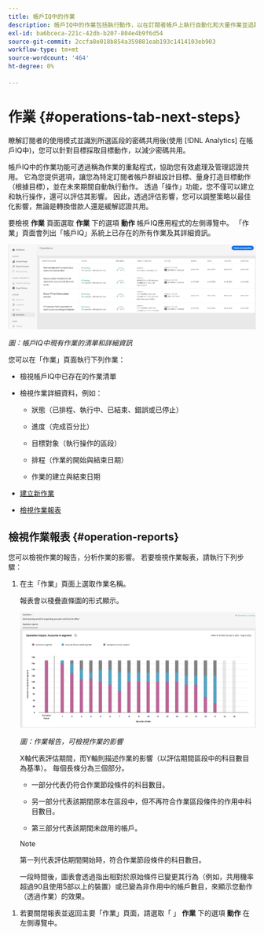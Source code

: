 ```yaml
---
title: 帳戶IQ中的作業
description: 帳戶IQ中的作業包括執行動作，以在訂閱者帳戶上執行自動化和大量作業並追蹤其效果。
exl-id: ba6bceca-221c-42db-b207-804e4b9f6d54
source-git-commit: 2ccfa8e018b854a359881eab193c1414103eb903
workflow-type: tm+mt
source-wordcount: '464'
ht-degree: 0%

---
```


# 作業 {#operations-tab-next-steps}

瞭解訂閱者的使用模式並識別所選區段的密碼共用後(使用 [!DNL Analytics] 在帳戶IQ中)，您可以針對目標採取目標動作，以減少密碼共用。

帳戶IQ中的作業功能可透過稱為作業的重點程式，協助您有效處理及管理認證共用。 它為您提供選項，讓您為特定訂閱者帳戶群組設計目標、量身打造目標動作（根據目標），並在未來期間自動執行動作。 透過「操作」功能，您不僅可以建立和執行操作，還可以評估其影響。 因此，透過評估影響，您可以調整策略以最佳化影響，無論是轉換借款人還是緩解認證共用。

要檢視 **作業** 頁面選取 **作業** 下的選項 **動作** 帳戶IQ應用程式的左側導覽中。 「作業」頁面會列出「帳戶IQ」系統上已存在的所有作業及其詳細資訊。

![](assets/operations-page.png)

*圖：帳戶IQ中現有作業的清單和詳細資訊*

您可以在「作業」頁面執行下列作業：

* 檢視帳戶IQ中已存在的作業清單

* 檢視作業詳細資料，例如：

   * 狀態（已排程、執行中、已結束、錯誤或已停止）

   * 進度（完成百分比）

   * 目標對象（執行操作的區段）

   * 排程（作業的開始與結束日期）

   * 作業的建立與結束日期

* [建立新作業](/help/accountiq/operation-affecting-user-segment.md)

* [檢視作業報表](#operation-reports)

<!--* Search from the list of operations using Search field

* Stop an operation.

* Create a duplicate operation.

* [Configure columns of Operations details page](#configure-columns)-->

## 檢視作業報表 {#operation-reports}

您可以檢視作業的報告，分析作業的影響。 若要檢視作業報表，請執行下列步驟：

1. 在主「作業」頁面上選取作業名稱。

   報表會以棧疊直條圖的形式顯示。

   ![](assets/operation-impact-report.png)

   *圖：作業報告，可檢視作業的影響*

   X軸代表評估期間，而Y軸則描述作業的影響（以評估期間區段中的科目數目為基準）。 每個長條分為三個部分。

   * 一部分代表仍符合作業節段條件的科目數目。

   * 另一部分代表該期間原本在區段中，但不再符合作業區段條件的作用中科目數目。

   * 第三部分代表該期間未啟用的帳戶。

   >[!NOTE]
   >
   >第一列代表評估期間開始時，符合作業節段條件的科目數目。

   一段時間後，圖表會透過指出相對於原始條件已變更其行為（例如，共用機率超過90且使用5部以上的裝置）或已變為非作用中的帳戶數目，來顯示您動作（透過作業）的效果。

<!--For example, in the above image the variable on the y-axis is number of accounts. Looking at the graph you can compare the number of accounts that are in the operations' segment versus the number of accounts that are outside the operations segment at a particular time (such as week 2nd of the operations evaluation period). Therefore, you can analyze how over the evaluation period do number of accounts vary within the operation segment and outside the segment.

So, if your operation was to send out warning emails to suspecting accounts, and accounts in operations segment were those with sharing probability more than 90 and using more than 5 devices to stream content, then in the beginning of the evaluation period accounts in segment are more than 17 thousand. This number changes over the evaluation period as shown in the graph, thereby indicating the impact of operation. Based on the evaluation, you can take remedial measures on suspecting accounts, or continue with the operation, or adjust your strategy for better outcomes to curb credential sharing.-->

1. 若要關閉報表並返回主要「作業」頁面，請選取「 」 **作業** 下的選項 **動作** 在左側導覽中。

<!--

![](assets/operations-details.png)

*Figure: Operation details*
## Configure columns {#configure-columns}

You can select the icon to **Configure columns** on the top of the operations table.

![](assets/config-columns.png)

*Figure: Configure columns of Operations details page*-->